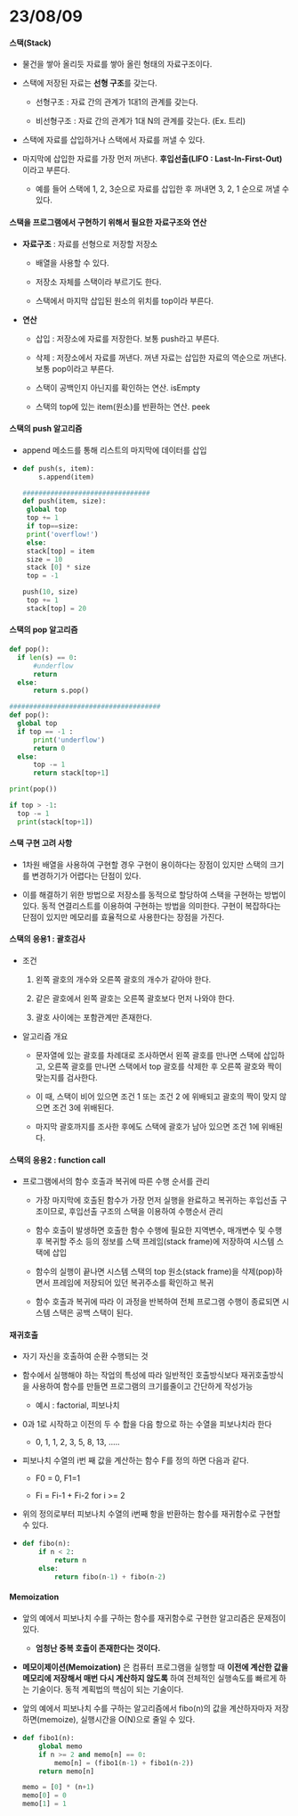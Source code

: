# 23/08/09

#### 스택(Stack)

- 물건을 쌓아 올리듯 자료를 쌓아 올린 형태의 자료구조이다.

- 스택에 저장된 자료는 **선형 구조**를 갖는다.
  
  - 선형구조 : 자료 간의 관계가 1대1의 관계를 갖는다.
  
  - 비선형구조 : 자료 간의 관계가 1대 N의 관계를 갖는다. (Ex. 트리)

- 스택에 자료를 삽입하거나 스택에서 자료를 꺼낼 수 있다.

- 마지막에 삽입한 자료를 가장 먼저 꺼낸다. **후입선출(LIFO : Last-In-First-Out)** 이라고 부른다.
  
  - 예를 들어 스택에 1, 2, 3순으로 자료를 삽입한 후 꺼내면 3, 2, 1 순으로 꺼낼 수 있다.

#### 스택을 프로그램에서 구현하기 위해서 필요한 자료구조와 연산

- **자료구조** : 자료를 선형으로 저장할 저장소
  
  - 배열을 사용할 수 있다.
  
  - 저장소 자체를 스택이라 부르기도 한다.
  
  - 스택에서 마지막 삽입된 원소의 위치를 top이라 부른다.

- **연산**
  
  - 삽입 : 저장소에 자료를 저장한다. 보통 push라고 부른다.
  
  - 삭제 : 저장소에서 자료를 꺼낸다. 꺼낸 자료는 삽입한 자료의 역순으로 꺼낸다. 보통 pop이라고 부른다.
  
  - 스택이 공백인지 아닌지를 확인하는 연산. isEmpty
  
  - 스택의 top에 있는 item(원소)를 반환하는 연산. peek

#### 스택의 push 알고리즘

- append 메소드를 통해 리스트의 마지막에 데이터를 삽입

- ```python
  def push(s, item):
      s.append(item)
  
  ################################
  def push(item, size):
   global top
   top += 1
   if top==size:
   print('overflow!')
   else:
   stack[top] = item
   size = 10
   stack [0] * size
   top = -1
  
  push(10, size)
   top += 1
   stack[top] = 20
  ```

#### 스택의 pop 알고리즘

```python
def pop():
  if len(s) == 0:
      #underflow
      return
  else:
      return s.pop()

######################################
def pop():
  global top
  if top == -1 : 
      print('underflow')
      return 0
  else:
      top -= 1
      return stack[top+1]

print(pop())

if top > -1:
  top -= 1
  print(stack[top+1])
```

#### 스택 구현 고려 사항

- 1차원 배열을 사용하여 구현할 경우 구현이 용이하다는 장점이 있지만 스택의 크기를 변경하기가 어렵다는 단점이 있다.

- 이를 해결하기 위한 방법으로 저장소를 동적으로 할당하여 스택을 구현하는 방법이 있다. 동적 연결리스트를 이용하여 구현하는 방법을 의미한다. 구현이 복잡하다는 단점이 있지만 메모리를 효율적으로 사용한다는 장점을 가진다.

#### 스택의 응용1 : 괄호검사

- 조건
  
  1. 왼쪽 괄호의 개수와 오른쪽 괄호의 개수가 같아야 한다.
  
  2. 같은 괄호에서 왼쪽 괄호는 오른쪽 괄호보다 먼저 나와야 한다.
  
  3. 괄호 사이에는 포함관계만 존재한다.

- 알고리즘 개요
  
  - 문자열에 있는 괄호를 차례대로 조사하면서 왼쪽 괄호를 만나면 스택에 삽입하고, 오른쪽 괄호를 만나면 스택에서 top 괄호를 삭제한 후 오른쪽 괄호와 짝이 맞는지를 검사한다.
  
  - 이 때, 스택이 비어 있으면 조건 1 또는 조건 2 에 위배되고 괄호의 짝이 맞지 않으면 조건 3에 위배된다.
  
  - 마지막 괄호까지를 조사한  후에도 스택에 괄호가 남아 있으면 조건 1에 위배된다.

#### 스택의 응용2 : function call

- 프로그램에서의 함수 호출과 복귀에 따른 수행 순서를 관리
  
  - 가장 마지막에 호출된 함수가 가장 먼저 실행을 완료하고 복귀하는 후입선출 구조이므로, 후입선출 구조의 스택을 이용하여 수행순서 관리
  
  - 함수 호출이 발생하면 호출한 함수 수행에 필요한 지역변수, 매개변수 및 수행 후 복귀할 주소 등의 정보를 스택 프레임(stack frame)에 저장하여 시스템 스택에 삽입
  
  - 함수의 실행이 끝나면 시스템 스택의 top 원소(stack frame)을 삭제(pop)하면서 프레임에 저장되어 있던 복귀주소를 확인하고 복귀
  
  - 함수 호출과 복귀에 따라 이 과정을 반복하여 전체 프로그램 수행이 종료되면 시스템 스택은 공백 스택이 된다.

#### 재귀호출

- 자기 자신을 호출하여 순환 수행되는 것

- 함수에서 실행해야 하는 작업의 특성에 따라 일반적인 호출방식보다 재귀호출방식을 사용하여 함수를 만들면 프로그램의 크기를줄이고 간단하게 작성가능
  
  - 예시 : factorial, 피보나치

- 0과 1로 시작하고 이전의 두 수 합을 다음 항으로 하는 수열을 피보나치라 한다
  
  - 0, 1, 1, 2, 3, 5, 8, 13, .....

- 피보나치 수열의 i번 째 값을 계산하는 함수 F를 정의 하면 다음과 같다.
  
  - F0 = 0, F1=1
  
  - Fi = Fi-1 + Fi-2 for i >= 2

- 위의 정의로부터 피보나치 수열의 i번째 항을 반환하는 함수를 재귀함수로 구현할 수 있다.

- ```python
  def fibo(n):
      if n < 2:
          return n
      else:
          return fibo(n-1) + fibo(n-2)
  ```

#### Memoization

- 앞의 예에서 피보나치 수를 구하는 함수를 재귀함수로 구현한 알고리즘은 문제점이 있다.
  
  - **엄청난 중복 호출이 존재한다는 것이다.**

- **메모이제이션(Memoization)** 은 컴퓨터 프로그램을 실행할 때 **이전에 계산한 값을 메모리에 저장해서 매번 다시 계산하지 않도록** 하여 전체적인 실행속도를 빠르게 하는 기술이다. 동적 계획법의 핵심이 되는 기술이다.

- 앞의 예에서 피보나치 수를 구하는 알고리즘에서 fibo(n)의 값을 계산하자마자 저장하면(memoize), 실행시간을 O(N)으로 줄일 수 있다.

- ```python
  def fibo1(n):
      global memo
      if n >= 2 and memo[n] == 0:
          memo[n] = (fibo1(n-1) + fibo1(n-2))
      return memo[n]
  
  memo = [0] * (n+1)
  memo[0] = 0
  memo[1] = 1
  
  
  ```
  
  
